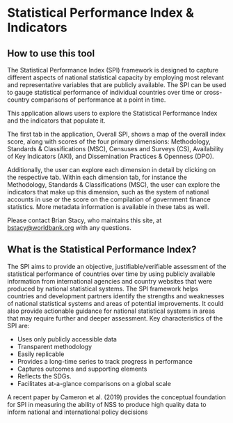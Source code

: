# Statistical Performance Index & Indicators


## How to use this tool
The Statistical Performance Index (SPI) framework is designed to capture different aspects of national
statistical capacity by employing most relevant and representative
variables that are publicly available. The SPI can be used to gauge
statistical performance of individual countries over time or
cross-country comparisons of performance at a point in time.

This application allows users to explore the Statistical Performance Index and the indicators that populate it.  

The first tab in the application, Overall SPI, shows a map of the overall index score, along with scores of the four primary dimensions: Methodology, Standards & Classifications (MSC), Censuses and Surveys (CS), Availability of Key Indicators (AKI), and Dissemination Practices & Openness (DPO).

Additionally, the user can explore each dimension in detail by clicking on the respective tab.  Within each dimension tab, for instance the Methodology, Standards & Classifications (MSC), the user can explore the indicators that make up this dimension, such as the system of national accounts in use or the score on the compilation of government finance statistics.  More metadata information is available in these tabs as well.

Please contact Brian Stacy, who maintains this site, at bstacy@worldbank.org with any questions.

## What is the Statistical Performance Index?
<!-- MDTOC maxdepth:6 firsth1:1 numbering:0 flatten:0 bullets:1 updateOnSave:1 -->



<!-- /MDTOC -->
The SPI aims to provide an objective, justifiable/verifiable assessment
of the statistical performance of countries over time by using publicly
available information from international agencies and country websites
that were produced by national statistical systems. The SPI framework
helps countries and development partners identify the strengths and
weaknesses of national statistical systems and areas of potential
improvements. It could also provide actionable guidance for national
statistical systems in areas that may require further and deeper
assessment. Key characteristics of the SPI are:

  - Uses only publicly accessible data  
  - Transparent methodology  
  - Easily replicable  
  - Provides a long-time series to track progress in performance  
  - Captures outcomes and supporting elements  
  - Reflects the SDGs.  
  - Facilitates at-a-glance comparisons on a global scale

A recent paper by Cameron et al. (2019) provides the conceptual
foundation for SPI in measuring the ability of NSS to produce high
quality data to inform national and international policy decisions
